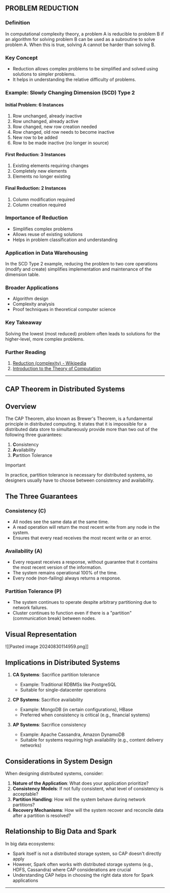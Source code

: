## PROBLEM REDUCTION

### Definition
In computational complexity theory, a problem A is reducible to problem B if an algorithm for solving problem B can be used as a subroutine to solve problem A. When this is true, solving A cannot be harder than solving B.

### Key Concept
- Reduction allows complex problems to be simplified and solved using solutions to simpler problems.
- It helps in understanding the relative difficulty of problems.

### Example: Slowly Changing Dimension (SCD) Type 2

#### Initial Problem: 6 Instances
1. Row unchanged, already inactive
2. Row unchanged, already active
3. Row changed, new row creation needed
4. Row changed, old row needs to become inactive
5. New row to be added
6. Row to be made inactive (no longer in source)

#### First Reduction: 3 Instances
1. Existing elements requiring changes
2. Completely new elements
3. Elements no longer existing

#### Final Reduction: 2 Instances
1. Column modification required
2. Column creation required

### Importance of Reduction
- Simplifies complex problems
- Allows reuse of existing solutions
- Helps in problem classification and understanding

### Application in Data Warehousing
In the SCD Type 2 example, reducing the problem to two core operations (modify and create) simplifies implementation and maintenance of the dimension table.

### Broader Applications
- Algorithm design
- Complexity analysis
- Proof techniques in theoretical computer science

### Key Takeaway
Solving the lowest (most reduced) problem often leads to solutions for the higher-level, more complex problems.

### Further Reading
1. [Reduction (complexity) - Wikipedia](https://en.wikipedia.org/wiki/Reduction_(complexity))
2. [Introduction to the Theory of Computation](https://www.amazon.com/Introduction-Theory-Computation-Michael-Sipser/dp/113318779X)

---
## CAP Theorem in Distributed Systems

## Overview

The CAP Theorem, also known as Brewer's Theorem, is a fundamental principle in distributed computing. It states that it is impossible for a distributed data store to simultaneously provide more than two out of the following three guarantees:

1. **C**onsistency
2. **A**vailability
3. **P**artition Tolerance

> [!important] 
> In practice, partition tolerance is necessary for distributed systems, so designers usually have to choose between consistency and availability.

## The Three Guarantees

### Consistency (C)

- All nodes see the same data at the same time.
- A read operation will return the most recent write from any node in the system.
- Ensures that every read receives the most recent write or an error.

### Availability (A)

- Every request receives a response, without guarantee that it contains the most recent version of the information.
- The system remains operational 100% of the time.
- Every node (non-failing) always returns a response.

### Partition Tolerance (P)

- The system continues to operate despite arbitrary partitioning due to network failures.
- Cluster continues to function even if there is a "partition" (communication break) between nodes.

## Visual Representation

![[Pasted image 20240830114959.png]]

## Implications in Distributed Systems

1. **CA Systems**: Sacrifice partition tolerance
   - Example: Traditional RDBMSs like PostgreSQL
   - Suitable for single-datacenter operations

2. **CP Systems**: Sacrifice availability
   - Example: MongoDB (in certain configurations), HBase
   - Preferred when consistency is critical (e.g., financial systems)

3. **AP Systems**: Sacrifice consistency
   - Example: Apache Cassandra, Amazon DynamoDB
   - Suitable for systems requiring high availability (e.g., content delivery networks)

## Considerations in System Design

When designing distributed systems, consider:

1. **Nature of the Application**: What does your application prioritize?
2. **Consistency Models**: If not fully consistent, what level of consistency is acceptable?
3. **Partition Handling**: How will the system behave during network partitions?
4. **Recovery Mechanisms**: How will the system recover and reconcile data after a partition is resolved?
## Relationship to Big Data and Spark

In big data ecosystems:
- Spark itself is not a distributed storage system, so CAP doesn't directly apply
- However, Spark often works with distributed storage systems (e.g., HDFS, Cassandra) where CAP considerations are crucial
- Understanding CAP helps in choosing the right data store for Spark applications

---


